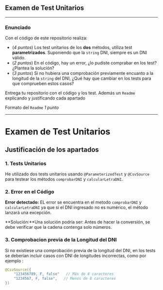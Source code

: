 ## Examen de Test Unitarios

---

### Enunciado

Con el código de este repositorio realiza:

- (*4 puntos*) Los test unitarios de los **dos** métodos, utiliza test **parametrizados**. Suponiendo que la `string` DNI, siempre es un DNI válido.
- (*2 puntos*) En el código, hay un error, ¿lo pudiste comprabar en los test? ¿Plantea la solución?
- (*3 puntos*) Si no hubiera una comprobación previamente encuanto a la longitud de la `string` del DNI, ¿Qué hay que cambiar en los tests para que comprueben estos casos?

Entrega tu repositorio con el código y los test. Además un `Readme` explicando y justificando cada apartado

Formato del `Readme` *1 punto*

---




# Examen de Test Unitarios

## Justificación de los apartados

### 1. Tests Unitarios
He utilizado dos tests unitarios usando `@ParameterizedTest` y `@CsvSource` para testear los métodos `comprobarDNI` y `calcularLetraDNI`.

### 2. Error en el Código
**Error detectado:** EL error se encuentra en el metodo `comprobarDNI` y `calcularLetraDNI` ya que si el DNI ingresado no es numérico, el método  lanzará una excepción.

**Solución:**Una solución podría ser: Antes de hacer la conversión, se debe verificar que la cadena contenga solo números.

### 3. Comprobacion previa de la Longitud del DNI

Si no existiese una comprobación previa de la longitud del DNI, en los tests se deberían incluir casos con DNI de longitudes incorrectas, como por ejemplo :

```java
@CsvSource({
    "123456789, F, false"   // Más de 8 caracteres
    "1234567, F, false",   // Menos de 8 caracteres
})
